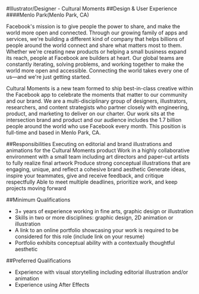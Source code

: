 #Illustrator/Designer - Cultural Moments
##Design & User Experience
####Menlo Park(Menlo Park, CA)

Facebook's mission is to give people the power to share, and make the world more open and connected. Through our growing family of apps and services, we're building a different kind of company that helps billions of people around the world connect and share what matters most to them. Whether we're creating new products or helping a small business expand its reach, people at Facebook are builders at heart. Our global teams are constantly iterating, solving problems, and working together to make the world more open and accessible. Connecting the world takes every one of us—and we're just getting started.

Cultural Moments is a new team formed to ship best-in-class creative within the Facebook app to celebrate the moments that matter to our community and our brand. We are a multi-disciplinary group of designers, illustrators, researchers, and content strategists who partner closely with engineering, product, and marketing to deliver on our charter. Our work sits at the intersection brand and product and our audience includes the 1.7 billion people around the world who use Facebook every month. This position is full-time and based in Menlo Park, CA.

##Responsibilities
Executing on editorial and brand illustrations and animations for the Cultural Moments product
Work in a highly collaborative environment with a small team including art directors and paper-cut artists to fully realize final artwork
Produce strong conceptual illustrations that are engaging, unique, and reflect a cohesive brand aesthetic
Generate ideas, inspire your teammates, give and receive feedback, and critique respectfully
Able to meet multiple deadlines, prioritize work, and keep projects moving forward

##Minimum Qualifications
* 3+ years of experience working in fine arts, graphic design or illustration
* Skills in two or more disciplines: graphic design, 2D animation or illustration
* A link to an online portfolio showcasing your work is required to be considered for this role (include link on your resume)
* Portfolio exhibits conceptual ability with a contextually thoughtful aesthetic

##Preferred Qualifications
* Experience with visual storytelling including editorial illustration and/or animation
* Experience using After Effects